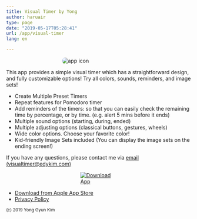 ```yaml
---
title: Visual Timer by Yong
author: haruair
type: page
date: "2019-05-17T05:28:41"
url: /app/visual-timer
lang: en

---
```


<img src="/assets/en/apps/visual-timer/icon.png" alt="app icon" style="max-width: 200px; margin: 0 auto; border-radius: 10px; display: block;">

This app provides a simple visual timer which has a straightforward design, and fully customizable options! Try all colors, sounds, reminders, and image sets!

- Create Multiple Preset Timers
- Repeat features for Pomodoro timer
- Add reminders of the timers: so that you can easily check the remaining time by percentage, or by time. (e.g. alert 5 mins before it ends)
- Multiple sound options (starting, during, ended)
- Multiple adjusting options (classical buttons, gestures, wheels)
- Wide color options. Choose your favorite color!
- Kid-friendly Image Sets included (You can display the image sets on the ending screen!)

If you have any questions, please contact me via [email (visualtimer@edykim.com)](mailto:visualtimer@edykim.com)

<a href="https://apps.apple.com/app/id1458639178"><img src="/assets/en/apps/en-download.svg" alt="Download App" style="max-width: 100px; margin: 0 auto; display: block;"></a>

- [Download from Apple App Store](https://apps.apple.com/app/id1458639178)
- [Privacy Policy](/app/visual-timer/privacy-policy)

<small>(c) 2019 Yong Gyun Kim</small>
